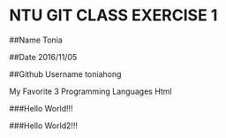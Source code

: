 # NTU GIT CLASS EXERCISE 1

##Name
Tonia

##Date
2016/11/05

##Github Username
toniahong

My Favorite 3 Programming Languages
Html


###Hello World!!!

###Hello World2!!!
